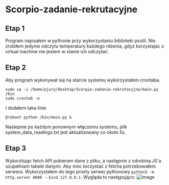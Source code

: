 # Scorpio-zadanie-rekrutacyjne

## Etap 1
Program napisałem w pythonie przy wykorzystaniu biblioteki psutil. Nie zrobiłem jedynie odczytu temperatury każdego rdzenia, gdyż korzystajac z virtual machine nie jestem w stanie ich odczytać.


## Etap 2
Aby program wykonywał się na starcie systemu wykorzystałem crontaba.
```
sudo cp -i /home/pjury/Desktop/Scorpio-zadanie-rekrutacyjne/main.py /bin
sudo crontab -e
```
I dodałem taka linie
```
@reboot python /bin/main.py &
```
Nastepnie po każdym ponownym włączeniu systemu, plik system_data_readings.txt jest aktualizowany co około 5s.


## Etap 3
Wykorztując fetch API pobieram dane z pliku, a następnie z odrobiną JS'a uzupełniam tabele danymi. Aby móc korzystać z fetcha potrzebowałem serwera. Wykorzystałem do tego  prosty serwer pythonowy ```python3 -m http.server 8000 --bind 127.0.0.1```. Wygląda to następująco:
![image](https://user-images.githubusercontent.com/77162184/192109430-8b7f01bc-a299-445b-8a14-ac634776adc1.png)
